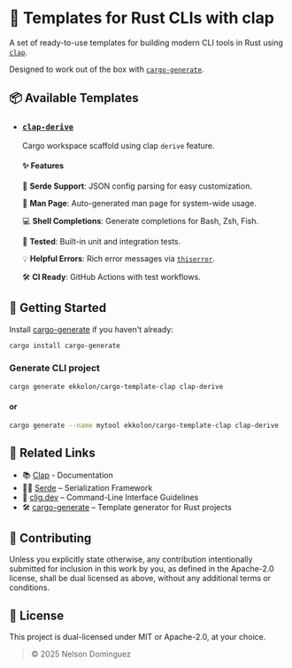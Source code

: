 # 🦀 Templates for Rust CLIs with clap

A set of ready-to-use templates for building modern CLI tools in Rust using [`clap`](https://docs.rs/clap/latest/clap).

Designed to work out of the box with [`cargo-generate`](https://github.com/cargo-generate/cargo-generate).

## 📦 Available Templates

- ### [`clap-derive`](./clap-derive/)

    Cargo workspace scaffold using clap `derive` feature.

  #### ✨ Features

  🧠 **Serde Support**: JSON config parsing for easy customization.
  
  📜 **Man Page**: Auto-generated man page for system-wide usage.
  
  💻 **Shell Completions**: Generate completions for Bash, Zsh, Fish.
  
  🧪 **Tested**: Built-in unit and integration tests.
  
  💡 **Helpful Errors**: Rich error messages via [`thiserror`](https://docs.rs/thiserror).
  
  🛠 **CI Ready**: GitHub Actions with test workflows.

## 🚀 Getting Started

Install [cargo-generate](https://github.com/cargo-generate/cargo-generate) if you haven't already:

```bash
cargo install cargo-generate
```

### Generate CLI project

```bash
cargo generate ekkolon/cargo-template-clap clap-derive
```

#### or

```bash
cargo generate --name mytool ekkolon/cargo-template-clap clap-derive
```

## 🔗 Related Links

- 📚 [Clap](https://docs.rs/clap) - Documentation
- 🧑‍💻 [Serde](https://serde.rs) – Serialization Framework
- 🧭 [clig.dev](https://clig.dev/) – Command-Line Interface Guidelines
- 🛠️ [cargo-generate](https://cargo-generate.github.io/cargo-generate/) – Template generator for Rust projects

## 🤝 Contributing

Unless you explicitly state otherwise, any contribution intentionally submitted for inclusion in this work by you, as defined in the Apache-2.0 license, shall be dual licensed as above, without any additional terms or conditions.

## 📄 License

This project is dual-licensed under MIT or Apache-2.0, at your choice.

> © 2025 Nelson Dominguez
